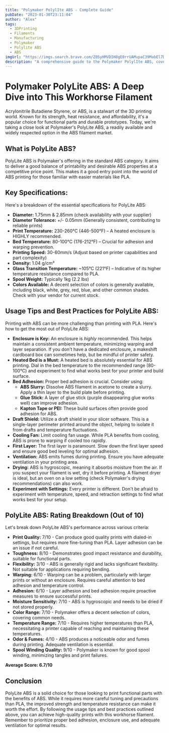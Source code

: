 ```yaml
---
title: "Polymaker PolylIte ABS - Complete Guide"
pubDate: "2023-01-30T23:11:04"
author: "Alex"
tags:
  - 3DPrinting
  - Filaments
  - Manufacturing
  - Polymaker
  - Polylite ABS
  - ABS
imgUrl: "https://imgs.search.brave.com/Z05yHMVDIH8gE0rrUAMupaC39MabEl7DnEIs_9DhBg4/rs:fit:860:0:0:0/g:ce/aHR0cHM6Ly9tLm1l/ZGlhLWFtYXpvbi5j/b20vaW1hZ2VzL0kv/ODEwaFhibjNlQUwu/anBn"
description: "A comprehensive guide to the Polymaker PolylIte ABS, covering specifications, usage tips, and comparisons with similar products."
---
```


# Polymaker PolyLite ABS: A Deep Dive into This Workhorse Filament

Acrylonitrile Butadiene Styrene, or ABS, is a stalwart of the 3D printing world. Known for its strength, heat resistance, and affordability, it's a popular choice for functional parts and durable prototypes. Today, we're taking a close look at Polymaker's PolyLite ABS, a readily available and widely respected option in the ABS filament market.

## What is PolyLite ABS?

PolyLite ABS is Polymaker's offering in the standard ABS category. It aims to deliver a good balance of printability and desirable ABS properties at a competitive price point. This makes it a good entry point into the world of ABS printing for those familiar with easier materials like PLA.

## Key Specifications:

Here's a breakdown of the essential specifications for PolyLite ABS:

*   **Diameter:** 1.75mm & 2.85mm (check availability with your supplier)
*   **Diameter Tolerance:** +/- 0.05mm (Generally consistent, contributing to reliable prints)
*   **Print Temperature:** 230-260°C (446-500°F) – A heated enclosure is HIGHLY recommended.
*   **Bed Temperature:** 80-100°C (176-212°F) – Crucial for adhesion and warping prevention.
*   **Printing Speed:** 30-60mm/s (Adjust based on printer capabilities and part complexity)
*   **Density:** 1.04 g/cm³
*   **Glass Transition Temperature:** ~105°C (221°F) – Indicative of its higher temperature resistance compared to PLA.
*   **Spool Weight:** Typically 1kg (2.2 lbs)
*   **Colors Available:** A decent selection of colors is generally available, including black, white, grey, red, blue, and other common shades. Check with your vendor for current stock.

## Usage Tips and Best Practices for PolyLite ABS:

Printing with ABS can be more challenging than printing with PLA. Here's how to get the most out of PolyLite ABS:

*   **Enclosure is Key:** An enclosure is *highly* recommended. This helps maintain a consistent ambient temperature, minimizing warping and layer separation. If you don't have a dedicated enclosure, a makeshift cardboard box can sometimes help, but be mindful of printer safety.
*   **Heated Bed is a Must:** A heated bed is absolutely essential for ABS printing. Dial in the bed temperature to the recommended range (80-100°C) and experiment to find what works best for your printer and build surface.
*   **Bed Adhesion:** Proper bed adhesion is crucial. Consider using:
    *   **ABS Slurry:** Dissolve ABS filament in acetone to create a slurry. Apply a thin layer to the build plate before printing.
    *   **Glue Stick:** A layer of glue stick (purple disappearing glue works well) can improve adhesion.
    *   **Kapton Tape or PEI:** These build surfaces often provide good adhesion for ABS.
*   **Draft Shield:** Utilize a draft shield in your slicer software. This is a single-layer perimeter printed around the object, helping to isolate it from drafts and temperature fluctuations.
*   **Cooling Fan:** Limit cooling fan usage. While PLA benefits from cooling, ABS is prone to warping if cooled too rapidly.
*   **First Layer:** The first layer is paramount. Slow down the first layer speed and ensure good bed leveling for optimal adhesion.
*   **Ventilation:** ABS emits fumes during printing. Ensure you have adequate ventilation in your printing area.
*   **Drying:** ABS is hygroscopic, meaning it absorbs moisture from the air. If you suspect your filament is wet, dry it before printing. A filament dryer is ideal, but an oven on a low setting (check Polymaker's drying recommendations) can also work.
*   **Experiment with Settings:** Every printer is different. Don't be afraid to experiment with temperature, speed, and retraction settings to find what works best for your setup.

## PolyLite ABS: Rating Breakdown (Out of 10)

Let's break down PolyLite ABS's performance across various criteria:

*   **Print Quality:** 7/10 - Can produce good quality prints with dialed-in settings, but requires more fine-tuning than PLA. Layer adhesion can be an issue if not careful.
*   **Toughness:** 8/10 - Demonstrates good impact resistance and durability, suitable for functional parts.
*   **Flexibility:** 3/10 - ABS is generally rigid and lacks significant flexibility. Not suitable for applications requiring bending.
*   **Warping:** 6/10 - Warping can be a problem, particularly with larger prints or without an enclosure. Requires careful attention to bed adhesion and temperature control.
*   **Adhesion:** 6/10 - Layer adhesion and bed adhesion require proactive measures to ensure successful prints.
*   **Moisture Sensitivity:** 7/10 - ABS is hygroscopic and needs to be dried if not stored properly.
*   **Color Range:** 7/10 - Polymaker offers a decent selection of colors, covering common needs.
*   **Temperature Range:** 7/10 - Requires higher temperatures than PLA, necessitating a printer capable of reaching and maintaining these temperatures.
*   **Odor & Fumes:** 4/10 - ABS produces a noticeable odor and fumes during printing. Adequate ventilation is essential.
*   **Spool Winding Quality:** 9/10 - Polymaker is known for good spool winding, minimizing tangles and print failures.

**Average Score: 6.7/10**

## Conclusion

PolyLite ABS is a solid choice for those looking to print functional parts with the benefits of ABS. While it requires more careful tuning and precautions than PLA, the improved strength and temperature resistance can make it worth the effort. By following the usage tips and best practices outlined above, you can achieve high-quality prints with this workhorse filament. Remember to prioritize proper bed adhesion, enclosure use, and adequate ventilation for optimal results.
